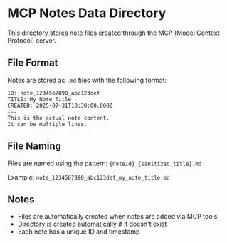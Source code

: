 # MCP Notes Data Directory

This directory stores note files created through the MCP (Model Context Protocol) server.

## File Format
Notes are stored as `.md` files with the following format:

```
ID: note_1234567890_abc123def
TITLE: My Note Title
CREATED: 2025-07-31T10:30:00.000Z
---
This is the actual note content.
It can be multiple lines.
```

## File Naming
Files are named using the pattern: `{noteId}_{sanitized_title}.md`

Example: `note_1234567890_abc123def_my_note_title.md`

## Notes
- Files are automatically created when notes are added via MCP tools
- Directory is created automatically if it doesn't exist
- Each note has a unique ID and timestamp
